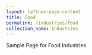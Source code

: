 ```yaml
---
layout: leftnav-page-content
title: Food
permalink: /industries/food
collection_name: industries
---
```


Sample Page for Food Industries
